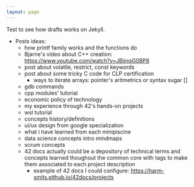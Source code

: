 ```yaml
---
layout: page
---
```


Test to see how drafts works on Jekyll.
- Posts ideas:
	- how printf family works and the functions do
	- Bjarne's video about C++ creation: https://www.youtube.com/watch?v=JBjjnqG0BP8
	- post about volatile, restrict, const keywords
	- post about some tricky C code for CLP certification
		- ways to iterate arrays: pointer's aritmetrics or syntax sugar []
	- gdb commands
	- cpp modules' tutorial
	- economic policy of technology
 	- my experience through 42's hands-on projects
  	- wsl tutorial
  	- concepts history/definitions
  	- ui/ux design from google specialization
  	- what i have learned from each minipiscine
  	- data science concepts intro mindmaps
  	- scrum concepts
	- 42 docs actually could be a depository of technical terms and concepts learned thoughout the common core with tags to make them associated to each project description
 		- example of 42 docs I could configure: https://harm-smits.github.io/42docs/projects
